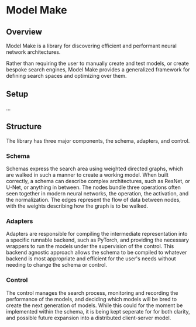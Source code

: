 # Model Make

## Overview

Model Make is a library for discovering efficient and performant neural network architectures.

Rather than requiring the user to manually create and test models, or create bespoke search engines,
Model Make provides a generalized framework for defining search spaces and optimizing over them.

## Setup 

... 

## Structure

The library has three major components, the schema, adapters, and control.

### Schema

Schemas express the search area using weighted directed graphs, which are walked in such a manner to create a working model. 
When built correctly, a schema can describe complex architectures, such as ResNet, or U-Net, or anything in between. 
The nodes bundle three operations often seen together in modern neural networks, the operation, the activation, and the normalization.
The edges represent the flow of data between nodes, with the weights describing how the graph is to be walked.

### Adapters

Adapters are responsible for compiling the intermediate representation into a specific runnable backend, such as PyTorch,
and providing the necessary wrappers to run the models under the supervision of the control.
This backend agnostic approach allows the schema to be compiled to whatever backend is most appropriate and efficient for the user's needs without needing to change the schema or control.

### Control

The control manages the search process, monitoring and recording the performance of the models,
and deciding which models will be bred to create the next generation of models.
While this could for the moment be implemented within the schema, it is being kept seperate for for both clarity,
and possible future expansion into a distributed client-server model.
